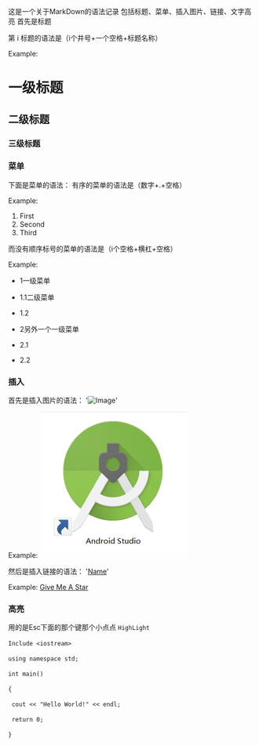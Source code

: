 这是一个关于MarkDown的语法记录
包括标题、菜单、插入图片、链接、文字高亮
首先是标题

第 i 标题的语法是（i个井号+一个空格+标题名称）

Example:

# 一级标题
## 二级标题
### 三级标题

### 菜单
下面是菜单的语法：
有序的菜单的语法是（数字+.+空格）

Example:

1. First
2. Second
3. Third

而没有顺序标号的菜单的语法是（i个空格+横杠+空格）

Example:
 - 1一级菜单
  - 1.1二级菜单
  - 1.2
  
 - 2另外一个一级菜单
  - 2.1
  - 2.2
  
### 插入

首先是插入图片的语法：
'![Image](ImageURL)'

Example:
![Image](https://raw.githubusercontent.com/LoyaltyWu/hello-world-Repository-name-/NewBranch_1/%E6%97%A0%E6%A0%87%E9%A2%98.jpg)


然后是插入链接的语法：
'[Name](URL)'

Example:
[Give Me A Star]()

### 高亮
用的是Esc下面的那个键那个小点点
`HighLight`

`Include <iostream>`

`using namespace std;`

`int main()`

`{`

` cout << "Hello World!" << endl;`

` return 0;`

`}`
